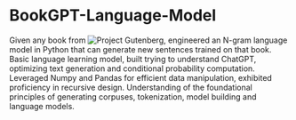 # BookGPT-Language-Model
Given any book from ![Project Gutenberg](https://www.gutenberg.org/), engineered an N-gram language model in Python that can generate new sentences trained on that book. Basic language learning model, built trying to understand ChatGPT, optimizing text generation and conditional probability computation. Leveraged Numpy and Pandas for efficient data manipulation, exhibited proficiency in recursive design. Understanding of the foundational principles of generating corpuses, tokenization, model building and language models. 
